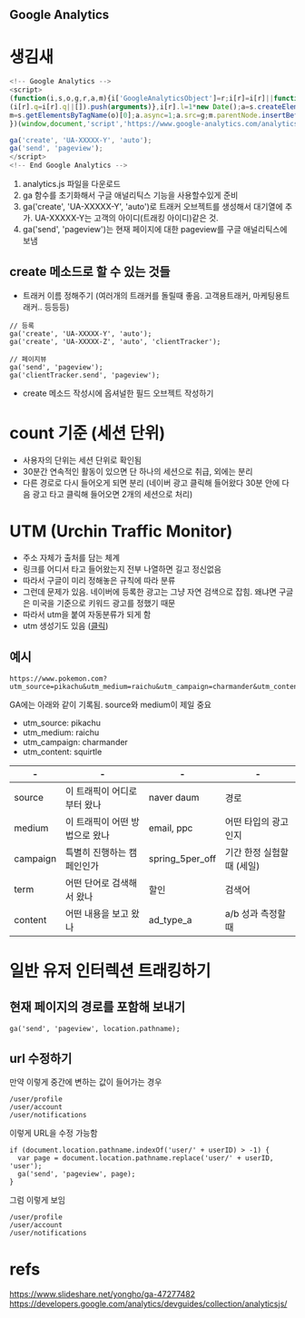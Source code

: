 Google Analytics
---

# 생김새
```js
<!-- Google Analytics -->
<script>
(function(i,s,o,g,r,a,m){i['GoogleAnalyticsObject']=r;i[r]=i[r]||function(){
(i[r].q=i[r].q||[]).push(arguments)},i[r].l=1*new Date();a=s.createElement(o),
m=s.getElementsByTagName(o)[0];a.async=1;a.src=g;m.parentNode.insertBefore(a,m)
})(window,document,'script','https://www.google-analytics.com/analytics.js','ga');

ga('create', 'UA-XXXXX-Y', 'auto');
ga('send', 'pageview');
</script>
<!-- End Google Analytics -->
```

1. analytics.js 파일을 다운로드
2. ga 함수를 초기화해서 구글 애널리틱스 기능을 사용할수있게 준비
3. ga('create', 'UA-XXXXX-Y', 'auto')로 트래커 오브젝트를 생성해서 대기열에 추가. UA-XXXXX-Y는 고객의 아이디(트래킹 아이디)같은 것.
4. ga('send', 'pageview')는 현재 페이지에 대한 pageview를 구글 애널리틱스에 보냄

## create 메소드로 할 수 있는 것들
* 트래커 이름 정해주기 (여러개의 트래커를 돌릴때 좋음. 고객용트래커, 마케팅용트래커.. 등등등)
```
// 등록
ga('create', 'UA-XXXXX-Y', 'auto');
ga('create', 'UA-XXXXX-Z', 'auto', 'clientTracker');

// 페이지뷰
ga('send', 'pageview');
ga('clientTracker.send', 'pageview');
```
* create 메소드 작성시에 옵셔널한 필드 오브젝트 작성하기

# count 기준 (세션 단위)
* 사용자의 단위는 세션 단위로 확인됨
* 30분간 연속적인 활동이 있으면 단 하나의 세션으로 취급, 외에는 분리
* 다른 경로로 다시 들어오게 되면 분리 (네이버 광고 클릭해 들어왔다 30분 안에 다음 광고 타고 클릭해 들어오면 2개의 세션으로 처리)

# UTM (Urchin Traffic Monitor)
* 주소 자체가 출처를 담는 체계
* 링크를 어디서 타고 들어왔는지 전부 나열하면 길고 정신없음
* 따라서 구글이 미리 정해놓은 규칙에 따라 분류
* 그런데 문제가 있음. 네이버에 등록한 광고는 그냥 자연 검색으로 잡힘. 왜냐면 구글은 미국을 기준으로 키워드 광고를 정했기 때문
* 따라서 utm을 붙여 자동분류가 되게 함
* utm 생성기도 있음 ([클릭](https://support.google.com/analytics/answer/1033867))


## 예시
```
https://www.pokemon.com?utm_source=pikachu&utm_medium=raichu&utm_campaign=charmander&utm_content=squirtle
```
GA에는 아래와 같이 기록됨. source와 medium이 제일 중요

* utm_source: pikachu
* utm_medium: raichu
* utm_campaign: charmander
* utm_content: squirtle

| - | - | - | - |
|----------|--------------------------------|-----------------|----------------------------|
| source   | 이 트래픽이 어디로부터 왔나    | naver daum      | 경로         |
| medium   | 이 트래픽이 어떤 방법으로 왔나 | email, ppc      | 어떤 타입의 광고인지       |
| campaign | 특별히 진행하는 캠페인인가     | spring_5per_off | 기간 한정 실험할 때 (세일) |
| term     | 어떤 단어로 검색해서 왔나 | 할인 | 검색어 | 
| content  | 어떤 내용을 보고 왔나 | ad_type_a | a/b 성과 측정할 때


# 일반 유저 인터렉션 트래킹하기
## 현재 페이지의 경로를 포함해 보내기
```
ga('send', 'pageview', location.pathname);
```

## url 수정하기
만약 이렇게 중간에 변하는 값이 들어가는 경우
```
/user/profile
/user/account
/user/notifications
```

이렇게 URL을 수정 가능함
```
if (document.location.pathname.indexOf('user/' + userID) > -1) {
  var page = document.location.pathname.replace('user/' + userID, 'user');
  ga('send', 'pageview', page);
}
```

그럼 이렇게 보임
```
/user/profile
/user/account
/user/notifications
```


# refs
https://www.slideshare.net/yongho/ga-47277482
https://developers.google.com/analytics/devguides/collection/analyticsjs/